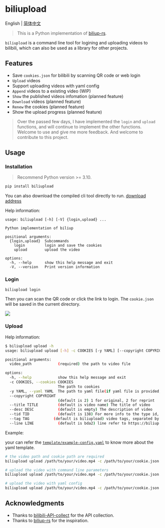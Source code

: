 # biliupload

English | [简体中文](./README.md)

> This is a Python implementation of [biliup-rs](https://github.com/biliup/biliup-rs).

`biliupload` is a command line tool for logining and uploading videos to bilibili, which can also be used as a library for other projects.

## Features

- Save `cookies.json` for bilibili by scanning QR code or web login
- `Upload` videos
- Support uploading videos with yaml config
- `Append` videos to a existing video (WIP)
- `Show` the published videos infomation (planned feature)
- `Download` videos (planned feature)
- `Renew` the cookies (planned feature)
- Show the upload progress (planned feature)

> Over the passed few days, I have implemented the `login` and `upload` functions, and will continue to implement the other functions. Welcome to use and give me more feedback. And welcome to contribute to this project.

## Usage

### Installation

> Recommend Python version >= 3.10.

```bash
pip install biliupload
```

You can also download the compiled cli tool directly to run. [download address](https://github.com/timerring/biliupload/releases)

Help information:

```
usage: biliupload [-h] [-V] {login,upload} ...

Python implementation of biliup

positional arguments:
  {login,upload}  Subcommands
    login         login and save the cookies
    upload        upload the video

options:
  -h, --help      show this help message and exit
  -V, --version   Print version information
```

### Login

```bash
biliupload login
```
Then you can scan the QR code or click the link to login. The `cookie.json` will be saved in the current directory.

![](https://cdn.jsdelivr.net/gh/timerring/scratchpad2023/2024/2025-01-08-11-54-34.png)

### Upload

Help information:

```bash
$ biliupload upload -h
usage: biliupload upload [-h] -c COOKIES [-y YAML] [--copyright COPYRIGHT] [--title TITLE] [--desc DESC] [--tid TID] [--tag TAG] [--line LINE] video_path

positional arguments:
  video_path            (required) the path to video file

options:
  -h, --help            show this help message and exit
  -c COOKIES, --cookies COOKIES
                        The path to cookies
  -y YAML, --yaml YAML  The path to yaml file(if yaml file is provided, the arguments below will be ignored)
  --copyright COPYRIGHT
                        (default is 2) 1 for original, 2 for reprint
  --title TITLE         (default is video name) The title of video
  --desc DESC           (default is empty) The description of video
  --tid TID             (default is 138) For more info to the type id, refer to https://biliup.github.io/tid-ref.html
  --tag TAG           (default is biliupload) video tags, separated by comma
  --line LINE           (default is bda2) line refer to https://biliup.github.io/upload-systems-analysis.html
```

Example:

your can refer the [`template/example-config.yaml`](https://github.com/timerring/biliupload/tree/main/template/example-config.yaml) to know more about the yaml template.

```bash
# the video path and cookie path are required
biliupload upload /path/to/your/video.mp4 -c /path/to/your/cookie.json

# upload the video with command line parameters
biliupload upload /path/to/your/video.mp4 -c /path/to/your/cookie.json --title "test" --desc "test" --tid 138 --tag "test" --line bda2

# upload the video with yaml config
biliupload upload /path/to/your/video.mp4 -c /path/to/your/cookie.json -y /path/to/your/upload/template.yaml
```

## Acknowledgments

- Thanks to [bilibili-API-collect](https://github.com/SocialSisterYi/bilibili-API-collect) for the API collection.
- Thanks to [biliup-rs](https://github.com/biliup/biliup-rs) for the inspiration.
